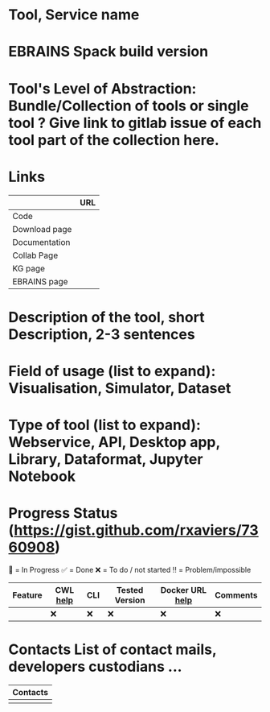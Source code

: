 # Tool, Service name


# EBRAINS Spack build version


# Tool's Level of Abstraction: Bundle/Collection of tools or single tool ? Give link to gitlab issue of each tool part of the collection here.


# Links

|        | URL |
| ------ | ------ |
|  Code   |        |
|  Download page      |        |
|  Documentation      |        |
|  Collab Page      |        |
|  KG page      |        |
|  EBRAINS page      |        |


# Description of the tool, short Description, 2-3 sentences


# Field of usage (list to expand): Visualisation, Simulator, Dataset


# Type of tool (list to expand): Webservice, API, Desktop app, Library, Dataformat, Jupyter Notebook


# Progress Status (https://gist.github.com/rxaviers/7360908)
:construction: = In Progress
:white_check_mark: = Done
:x: = To do / not started
:bangbang: = Problem/impossible

| Feature | CWL [help](https://gitlab.ebrains.eu/workflows/components/-/wikis/Standards) | CLI | Tested Version | Docker URL [help](https://gitlab.ebrains.eu/workflows/components/-/wikis/Docker%20containers) | Comments |
| ------ | ------ | ------ | ------ | ------ | ------ |
|        | :x: | :x: | :x: | :x: | :x: |

# Contacts List of contact mails, developers custodians ...
| Contacts |
| ------ |
| |
